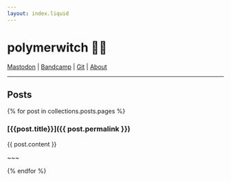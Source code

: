 ```yaml
---
layout: index.liquid
---
```

# polymerwitch 👩‍💻
<a href="https://social.polymerwitch.com/@polymerwitch">Mastodon</a>
|
<a href="https://polymerwitch.bandcamp.com">Bandcamp</a>
|
<a href="https://github.com/polymerwitch">Git</a>
|
<a href="about.html">About</a>

___


## Posts

{% for post in collections.posts.pages %}
### [{{post.title}}]({{ post.permalink }})
{{ post.content }}

<div class="tilde">~~~</div>

{% endfor %}
